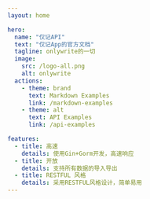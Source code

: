 ```yaml
---
layout: home

hero:
  name: "仅记API"
  text: "仅记App的官方文档"
  tagline: onlywrite的一切
  image:
    src: /logo-all.png
    alt: onlywrite
  actions:
    - theme: brand
      text: Markdown Examples
      link: /markdown-examples
    - theme: alt
      text: API Examples
      link: /api-examples

features:
  - title: 高速
    details: 使用Gin+Gorm开发，高速响应
  - title: 开放
    details: 支持所有数据的导入导出
  - title: RESTFUL 风格
    details: 采用RESTFUL风格设计，简单易用
---
```


<style>
:root {
  --vp-home-hero-name-color: transparent;
  --vp-home-hero-name-background: -webkit-linear-gradient(120deg, #fd9620 26%, #ab7c44);
  --vp-home-hero-image-background-image: linear-gradient(30deg, #fa9943, #eeecec);
  --vp-home-hero-image-filter: blur(44px);
}

@media (min-width: 640px) {
  :root {
    --vp-home-hero-image-filter: blur(56px);
  }
}

@media (min-width: 960px) {
  :root {
    --vp-home-hero-image-filter: blur(68px);
  }
}
</style>